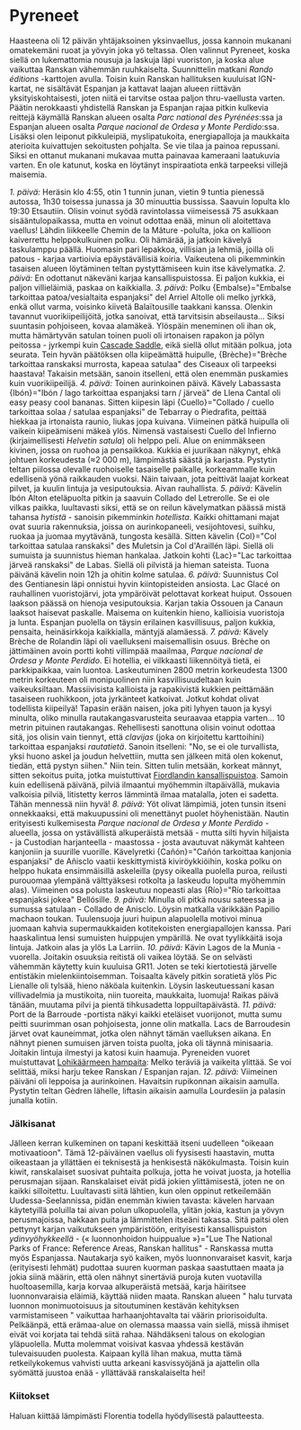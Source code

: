 # Pyreneet

Haasteena oli 12 päivän yhtäjaksoinen yksinvaellus, jossa kannoin mukanani omatekemäni ruoat ja yövyin joka yö teltassa. Olen valinnut Pyreneet, koska siellä on lukemattomia nousuja ja laskuja läpi vuoriston, ja koska alue vaikuttaa Ranskan vähemmän ruuhkaiselta. Suunnittelin matkani *Rando éditions* -karttojen avulla. Toisin kuin Ranskan hallituksen kuuluisat IGN-kartat, ne sisältävät Espanjan ja kattavat laajan alueen riittävän yksityiskohtaisesti, joten niitä ei tarvitse ostaa paljon thru-vaellusta varten. Päätin nerokkaasti yhdistellä Ranskan ja Espanjan rajaa pitkin kulkevia reittejä käymällä Ranskan alueen osalta *Parc national des Pyrénées*:ssa ja Espanjan alueen osalta *Parque nacional de Ordesa y Monte Perdido*:ssa. Lisäksi olen leiponut pikkuleipiä, myslipatukoita, energiapalloja ja maukkaita aterioita kuivattujen sekoitusten pohjalta. Se vie tilaa ja painoa repussani. Siksi en ottanut mukanani mukavaa mutta painavaa kameraani laatukuvia varten. En ole katunut, koska en löytänyt inspiraatiota enkä tarpeeksi villejä maisemia.

*1. päivä:* Heräsin klo 4:55, otin 1 tunnin junan, vietin 9 tuntia pienessä autossa, 1h30 toisessa junassa ja 30 minuuttia bussissa. Saavuin lopulta klo 19:30 Etsautiin. Olisin voinut syödä ravintolassa viimeisessä 75 asukkaan sisääntulopaikassa, mutta en voinut odottaa enää, minun oli aloitettava vaellus! Lähdin liikkeelle Chemin de la Mâture -polulta, joka on kallioon kaiverrettu helppokulkuinen polku. Oli hämärää, ja jatkoin kävelyä taskulamppu päällä. Huomasin pari lepakkoa, villisian ja lehmiä, joilla oli patous - karjaa vartioivia epäystävällisiä koiria. Vaikeutena oli pikemminkin tasaisen alueen löytäminen teltan pystyttämiseen kuin itse kävelymatka.
*2. päivä:* En odottanut näkeväni karjaa kansallispuistossa. Ei paljon kukkia, ei paljon villieläimiä, paskaa on kaikkialla.
*3. päivä:* Polku {Embalse}="Embalse tarkoittaa patoa/vesialtaita espanjaksi" del Arriel Altolle oli melko jyrkkä, enkä ollut varma, voisinko kiivetä Balaïtousille taakkani kanssa. Olenkin tavannut vuorikiipeilijöitä, jotka sanoivat, että tarvitsisin abseilausta... Siksi suuntasin pohjoiseen, kovaa alamäkeä. Ylöspäin meneminen oli ihan ok, mutta hämärtyvän satulan toinen puoli oli irtonaisen rapakon ja pölyn peitossa - jyrkempi kuin [Cascade Saddle](story:Rees_Lochnagar_Dart), eikä siellä ollut mitään polkua, jota seurata. Tein hyvän päätöksen olla kiipeämättä huipulle, {Brèche}="Brèche tarkoittaa ranskaksi murrosta, kapeaa satulaa" des Ciseaux oli tarpeeksi haastava! Takaisin metsään, sanoin itselleni, että olen enemmän puskamies kuin vuorikiipeilijä.
*4. päivä:* Toinen aurinkoinen päivä. Kävely Labassasta {Ibón}="Ibón / lago tarkoittaa espanjaksi tarn / järveä" de Llena Cantal oli easy peasy cool bananas. Sitten kiipesin läpi {Cuello}="Collado / cuello tarkoittaa solaa / satulaa espanjaksi" de Tebarray o Piedrafita, peittää hiekkaa ja irtonaista raunio, liukas jopa kuivana. Viimeinen pätkä huipulla oli vaikein kiipeämiseni mäkeä ylös. Nimensä vastaisesti Cuello del Infierno (kirjaimellisesti *Helvetin satula*) oli helppo peli. Alue on enimmäkseen kivinen, jossa on ruohoa ja pensaikkoa. Kukkia ei juurikaan näkynyt, ehkä johtuen korkeudesta (≈2 000 m), lämpimästä säästä ja karjasta. Pystytin teltan piilossa olevalle ruohoiselle tasaiselle paikalle, korkeammalle kuin edellisenä yönä raikkauden vuoksi. Näin taivaan, jota peittivät laajat korkeat pilvet, ja kuulin lintuja ja vesiputouksia. Aivan rauhallista.
*5. päivä:* Kävelin Ibón Alton eteläpuolta pitkin ja saavuin Collado del Letrerolle. Se ei ole vilkas paikka, luultavasti siksi, että se on reilun kävelymatkan päässä mistä tahansa *hytistä* - sanoisin pikemminkin *hotellista*. Kaikki ohittamani majat ovat suuria rakennuksia, joissa on aurinkopaneeli, vesijohtovesi, suihku, ruokaa ja juomaa myytävänä, tungosta kesällä. Sitten kävelin {Col}="Col tarkoittaa satulaa ranskaksi" des Muletsin ja Col d'Araillén läpi. Siellä oli sumuista ja suunnistus hieman hankalaa. Jatkoin kohti {Lac}="Lac tarkoittaa järveä ranskaksi" de Labas. Siellä oli pilvistä ja hieman sateista. Tuona päivänä kävelin noin 12h ja ohitin kolme satulaa.
*6. päivä:* Suunnistus Col des Gentianesin läpi onnistui hyvin kiintopisteiden ansiosta. Lac Glacé on rauhallinen vuoristojärvi, jota ympäröivät pelottavat korkeat huiput. Ossouen laakson päässä on hienoja vesiputouksia. Karjan takia Ossouen ja Canaun laaksot haisevat paskalle. Maisema on kuitenkin hieno, kallioisia vuoristoja ja lunta. Espanjan puolella on täysin erilainen kasvillisuus, paljon kukkia, pensaita, heinäsirkkoja kaikkialla, mäntyjä alamäessä.
*7. päivä:* Kävely Brèche de Rolandin läpi oli vaellukseni maisemallisin osuus. Brèche on jättimäinen avoin portti kohti villimpää maailmaa, *Parque nacional de Ordesa y Monte Perdido*. Ei hotellia, ei vilkkaasti liikennöityä tietä, ei parkkipaikkaa, vain luontoa. Laskeutuminen 2800 metrin korkeudesta 1300 metrin korkeuteen oli monipuolinen niin kasvillisuudeltaan kuin vaikeuksiltaan. Massiivisista kallioista ja rapakivistä kukkien peittämään tasaiseen ruohikkoon, jota jyrkänteet katkoivat. Jotkut kohdat olivat todellista kiipeilyä! Tapasin erään naisen, joka piti lyhyen tauon ja kysyi minulta, oliko minulla rautakangasvarusteita seuraavaa etappia varten... 10 metrin pituinen rautakangas. Rehellisesti sanottuna olisin voinut odottaa sitä, jos olisin vain tiennyt, että *clavijas* (joka on kirjoitettu karttoihini) tarkoittaa espanjaksi *rautatietä*. Sanoin itselleni: "No, se ei ole turvallista, yksi huono askel ja joudun helvettiin, mutta sen jälkeen mitä olen kokenut, tiedän, että pystyn siihen." Niin tein. Sitten tulin metsään, korkeat männyt, sitten sekoitus puita, jotka muistuttivat [Fiordlandin kansallispuistoa](story:Dusky_Track). Samoin kuin edellisenä päivänä, pilviä ilmaantui myöhemmin iltapäivällä, mukavia valkoisia pilviä, litistetty kerros lämmintä ilmaa matalalla, joten ei sadetta. Tähän mennessä niin hyvä!
*8. päivä:* Yöt olivat lämpimiä, joten tunsin itseni onnekkaaksi, että makuupussini oli menettänyt puolet höyhenistään. Nautin erityisesti kulkemisesta *Parque nacional de Ordesa y Monte Perdido* -alueella, jossa on ystävällistä alkuperäistä metsää - mutta silti hyvin hiljaista - ja Custodian harjanteella - maastossa - josta avautuvat näkymät kahteen kanjoniin ja suurille vuorille. Kävelyretki {Cañón}="Cañón tarkoittaa kanjonia espanjaksi" de Añisclo vaatii keskittymistä kiviröykkiöihin, koska polku on helppo hukata ensimmäisillä askeleilla (pysy oikealla puolella puroa, reilusti purouomaa ylempänä välttyäksesi rotkolta ja laskeudu lopulta myöhemmin alas). Viimeinen osa polusta laskeutuu nopeasti alas {Río}="Río tarkoittaa espanjaksi jokea" Bellósille.
*9. päivä:* Minulla oli pitkä nousu sateessa ja sumussa satulaan - Collado de Anisclo. Löysin matkalla värikkään Papilio machaon toukan. Tuulensuoja juuri huipun alapuolella motivoi minua juomaan kahvia supermaukkaiden kotitekoisten energiapallojen kanssa. Pari haaskalintua lensi sumuisten huippujen ympärillä. Ne ovat tyylikkäitä isoja lintuja. Jatkoin alas ja ylös La Larriin.
*10. päivä:* Kävin Lagos de la Munia -vuorella. Joitakin osuuksia reitistä oli vaikea löytää. Se on selvästi vähemmän käytetty kuin kuuluisa GR11. Joten se teki kiertotiestä järvelle entistäkin mielenkiintoisemman. Toisaalta kävely pitkin soratietä ylös Pic Lienalle oli tylsää, hieno näköala kuitenkin. Löysin laskeutuessani kasan villivadelmia ja mustikoita, niin tuoreita, maukkaita, luomuja! Raikas päivä tänään, muutama pilvi ja pientä tihkusadetta loppuiltapäivästä.
*11. päivä:* Port de la Barroude -portista näkyi kaikki eteläiset vuorijonot, mutta sumu peitti suurimman osan pohjoisesta, jonne olin matkalla. Lacs de Barroudesin järvet ovat kauneimmat, jotka olen nähnyt tämän vaelluksen aikana. En nähnyt pienen sumuisen järven toista puolta, joka oli täynnä minisaaria. Joitakin lintuja ilmestyi ja katosi kuin haamuja. Pyreneiden vuoret muistuttavat [Lohikäärmeen hampaita](story:Around_Dragons_Teeth): Melko teräviä ja vaikeita ylittää. Se voi selittää, miksi harju tekee Ranskan / Espanjan rajan.
*12. päivä:* Viimeinen päiväni oli leppoisa ja aurinkoinen. Havaitsin rupikonnan aikaisin aamulla. Pystytin teltan Gѐdren lähelle, liftasin aikaisin aamulla Lourdesiin ja palasin junalla kotiin.

### Jälkisanat

Jälleen kerran kulkeminen on tapani keskittää itseni uudelleen "oikeaan motivaatioon". Tämä 12-päiväinen vaellus oli fyysisesti haastavin, mutta oikeastaan ja yllättäen ei teknisestä ja henkisestä näkökulmasta. Toisin kuin kiwit, ranskalaiset suosivat puhtaita polkuja, jotta he voivat juosta, ja hotellia perusmajan sijaan. Ranskalaiset eivät pidä jokien ylittämisestä, joten ne on kaikki silloitettu. Luultavasti siitä lähtien, kun olen oppinut retkeilemään Uudessa-Seelannissa, pidän enemmän kiwien tavasta: kävelen harvaan käytetyillä poluilla tai aivan polun ulkopuolella, ylitän jokia, kastun ja yövyn perusmajoissa, hakkaan puita ja lämmittelen itseäni takassa. Sitä paitsi olen pettynyt karjan vaikutukseen ympäristöön, erityisesti kansallispuiston *ydinvyöhykkeellä* - {« luonnonhoidon huippualue »}="Lue The National Parks of France: Reference Areas, Ranskan hallitus" - Ranskassa mutta myös Espanjassa. Nautakarja syö kaiken, myös luonnonvaraiset kasvit, karja (erityisesti lehmät) pudottaa suuren kuorman paskaa saastuttaen maata ja jokia siinä määrin, että olen nähnyt sinertäviä puroja kuten vuotavilla huoltoasemilla, karja korvaa alkuperäistä metsää, karja häiritsee luonnonvaraisia eläimiä, käyttää niiden maata. Ranskan alueen " halu turvata luonnon monimuotoisuus ja sitoutuminen kestävän kehityksen varmistamiseen " vaikuttaa harhaanjohtavalta tai väärin priorisoidulta. Pelkäänpä, että erämaa-alue on olemassa maassa vain siellä, missä ihmiset eivät voi korjata tai tehdä siitä rahaa. Nähdäkseni talous on ekologian yläpuolella. Mutta molemmat voisivat kasvaa yhdessä kestävän tulevaisuuden puolesta. Kaipaan kyllä lihan makua, mutta tämä retkeilykokemus vahvisti uutta arkeani kasvissyöjänä ja ajattelin olla syömättä juustoa enää - yllättävää ranskalaiselta hei!

### Kiitokset

Haluan kiittää lämpimästi Florentia todella hyödyllisestä palautteesta.
